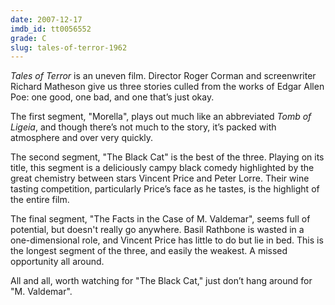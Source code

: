 ```yaml
---
date: 2007-12-17
imdb_id: tt0056552
grade: C
slug: tales-of-terror-1962
---
```


_Tales of Terror_ is an uneven film. Director Roger Corman and screenwriter Richard Matheson give us three stories culled from the works of Edgar Allen Poe: one good, one bad, and one that’s just okay.

The first segment, "Morella", plays out much like an abbreviated <span data-imdb-id="tt0059821">_Tomb of Ligeia_</span>, and though there’s not much to the story, it’s packed with atmosphere and over very quickly.

The second segment, "The Black Cat" is the best of the three. Playing on its title, this segment is a deliciously campy black comedy highlighted by the great chemistry between stars Vincent Price and Peter Lorre. Their wine tasting competition, particularly Price’s face as he tastes, is the highlight of the entire film.

The final segment, "The Facts in the Case of M. Valdemar", seems full of potential, but doesn't really go anywhere. Basil Rathbone is wasted in a one-dimensional role, and Vincent Price has little to do but lie in bed. This is the longest segment of the three, and easily the weakest. A missed opportunity all around.

All and all, worth watching for "The Black Cat," just don’t hang around for "M. Valdemar".
